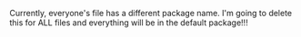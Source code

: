 Currently, everyone's file has a different package name. I'm going to delete this for ALL files and everything will be in the default package!!!
